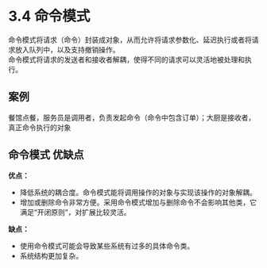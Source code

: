 # 3.4 命令模式
命令模式将请求（命令）封装成对象，从而允许将请求参数化、延迟执行或者将请求放入队列中，以及支持撤销操作。  
命令模式将请求的发送者和接收者解耦，使得不同的请求可以灵活地被处理和执行。

## 案例
餐馆点餐，服务员是调用者，负责发起命令（命令中包含订单）；大厨是接收者，真正命令执行的对象

## 命令模式 优缺点

**优点：**

+ 降低系统的耦合度。命令模式能将调用操作的对象与实现该操作的对象解耦。
+ 增加或删除命令非常方便。采用命令模式增加与删除命令不会影响其他类，它满足“开闭原则”，对扩展比较灵活。

**缺点：**

+ 使用命令模式可能会导致某些系统有过多的具体命令类。
+ 系统结构更加复杂。